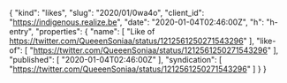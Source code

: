 {
  "kind": "likes",
  "slug": "2020/01/0wa4o",
  "client_id": "https://indigenous.realize.be",
  "date": "2020-01-04T02:46:00Z",
  "h": "h-entry",
  "properties": {
    "name": [
      "Like of https://twitter.com/QueeenSoniaa/status/1212561250271543296"
    ],
    "like-of": [
      "https://twitter.com/QueeenSoniaa/status/1212561250271543296"
    ],
    "published": [
      "2020-01-04T02:46:00Z"
    ],
    "syndication": [
      "https://twitter.com/QueeenSoniaa/status/1212561250271543296"
    ]
  }
}
